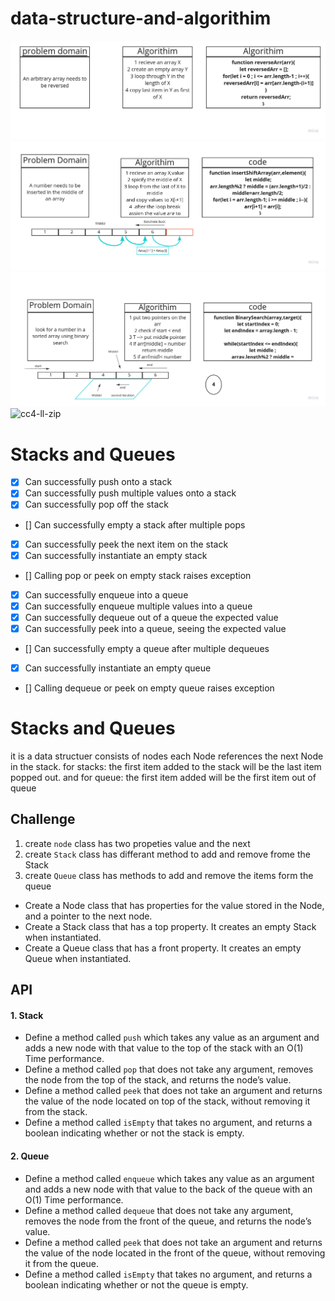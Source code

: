 # data-structure-and-algorithim
![cc1-reverseArr](asset/cc1-reverseArr.jpg)
![cc2-shiftArr](asset/cc2-shiftArr.jpg)
![cc3-binarySearch](asset/cc3binarysearch.jpg)
![cc4-ll-zip](aasset/ll-zip.jpg)

# Stacks and Queues

- [x] Can successfully push onto a stack
- [x] Can successfully push multiple values onto a stack
- [x] Can successfully pop off the stack
- [] Can successfully empty a stack after multiple pops
- [x] Can successfully peek the next item on the stack
- [x] Can successfully instantiate an empty stack
- [] Calling pop or peek on empty stack raises exception
- [x] Can successfully enqueue into a queue
- [x] Can successfully enqueue multiple values into a queue
- [x] Can successfully dequeue out of a queue the expected value
- [x] Can successfully peek into a queue, seeing the expected value
- [] Can successfully empty a queue after multiple dequeues
- [x] Can successfully instantiate an empty queue
- [] Calling dequeue or peek on empty queue raises exception


# Stacks and Queues

it is a data structuer consists of nodes each Node references the next Node in the stack.
for stacks: the first item added to the stack will be the last item popped out.
and for queue: the first item added will be the first item out of queue

## Challenge
1. create `node` class has two propeties value and the next
2. create `Stack` class has differant method to add and remove frome the Stack
3. create `Queue` class has methods to add and remove the items form the queue
- Create a Node class that has properties for the value stored in the Node, and a pointer to the next node.
- Create a Stack class that has a top property. It creates an empty Stack when instantiated.
- Create a Queue class that has a front property. It creates an empty Queue when instantiated.

## API
#### 1. Stack
  - Define a method called `push` which takes any value as an argument and adds a new node with that value to the top of the stack with an O(1) Time performance.
  - Define a method called `pop` that does not take any argument, removes the node from the top of the stack, and returns the node’s value.
  - Define a method called `peek` that does not take an argument and returns the value of the node located on top of the stack, without removing it from the stack.
  - Define a method called `isEmpty` that takes no argument, and returns a boolean indicating whether or not the stack is empty.

#### 2. Queue
  - Define a method called `enqueue` which takes any value as an argument and adds a new node with that value to the back of the queue with an O(1) Time performance.
  - Define a method called `dequeue` that does not take any argument, removes the node from the front of the queue, and returns the node’s value.
  - Define a method called `peek` that does not take an argument and returns the value of the node located in the front of the queue, without removing it from the queue.
  - Define a method called `isEmpty` that takes no argument, and returns a boolean indicating whether or not the queue is empty.